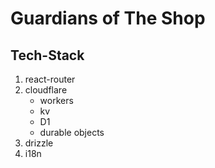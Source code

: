 # Guardians of The Shop

## Tech-Stack

1. react-router
2. cloudflare
   - workers
   - kv
   - D1
   - durable objects
3. drizzle
4. i18n
